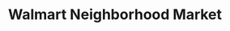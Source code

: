 ---
title: "Walmart Neighborhood Market"
url: /clarksville/walmart-neighborhood-market/
shop: Supermarkt
---